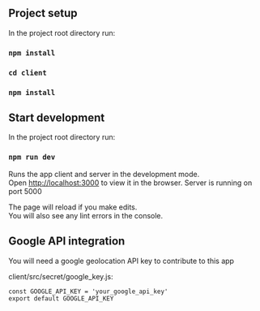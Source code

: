 ## Project setup

In the project root directory run:

### `npm install`

### `cd client`

### `npm install`

## Start development

In the project root directory run:

### `npm run dev`

Runs the app client and server in the development mode.<br>
Open [http://localhost:3000](http://localhost:3000) to view it in the browser.
Server is running on port 5000

The page will reload if you make edits.<br>
You will also see any lint errors in the console.

## Google API integration

You will need a google geolocation API key to contribute to this app

client/src/secret/google_key.js:

`const GOOGLE_API_KEY = 'your_google_api_key'` <br>
`export default GOOGLE_API_KEY`
